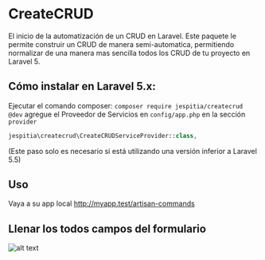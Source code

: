 # CreateCRUD
El inicio de la automatización de un CRUD en Laravel.
Este paquete le permite construir un CRUD de manera semi-automatica, permitiendo normalizar de una manera mas sencilla todos los CRUD de tu proyecto en Laravel 5.

## Cómo instalar en Laravel 5.x:
Ejecutar el comando composer: `composer require jespitia/createcrud @dev`
agregue el Proveedor de Servicios en `config/app.php` en la sección `provider`
```php
jespitia\createcrud\CreateCRUDServiceProvider::class,
```
(Este paso solo es necesario si está utilizando una versión inferior a Laravel 5.5)

## Uso
Vaya a su app local http://myapp.test/artisan-commands

## Llenar los todos campos del formulario 
![alt text](https://raw.githubusercontent.com/chuchoarte/createcrud/blob/master/src/public/img/form-1.PNG)
